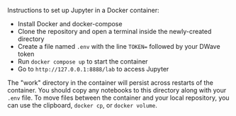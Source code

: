 Instructions to set up Jupyter in a Docker container:

- Install Docker and docker-compose
- Clone the repository and open a terminal inside the newly-created directory
- Create a file named `.env` with the line `TOKEN=` followed by your DWave token
- Run `docker compose up` to start the container
- Go to `http://127.0.0.1:8888/lab` to access Jupyter

The "work" directory in the container will persist across restarts of the container. You should copy any notebooks to this directory along with your `.env` file. To move files between the container and your local repository, you can use the clipboard, `docker cp`, or `docker volume`.
